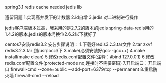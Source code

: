 spring3.1 redis cache
needed jedis lib

遗留问题
1.实现高并发下的计数器
2.id自增
3.jedis 对二进制进行操作

jedis客户端版本过高，我采用的是2.7.2的版本的jedis
spring-data-redis用的1.4.2的版本,jedis的版本号换位2.6.2以下就好了


centos7安装redis3.2 安装步骤说明：
1.下载好redis3.2.3.tar文件
2.tar zxvf redis3.2.3.tar 到/usr/local/下
3.make(必须安装好gcc--gcc++)
4.make install(make clean)
5.修改redis.conf配置文件(注释：#bind 127.0.0.1)
6.修改redis.conf配置文件(protected-mode no,连接时不需要密码)
7.开启端口：开启端口
firewall-cmd --zone=public --add-port=6379/tcp --permanent
8.重启防火墙
firewall-cmd --reload